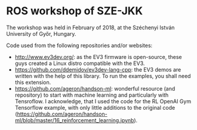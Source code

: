 ﻿# ROS workshop of SZE-JKK
 The workshop was held in February of 2018, at the Széchenyi István University of Győr, Hungary.
 
 Code used from the following repositories and/or websites:
 - http://www.ev3dev.org/: as the EV3 firmware is open-source, these guys created a Linux distro compatible with the EV3.
 - https://github.com/ddemidov/ev3dev-lang-cpp: the EV3 demos are written with the help of this library. To run the examples, you shall need this extension.
 - https://github.com/ageron/handson-ml: wonderful resource (and repository) to start with machine learning and particularly with Tensroflow. I acknowledge, that I used the code for the RL OpenAI Gym Tensorflow example, with only little additions to the original code (https://github.com/ageron/handson-ml/blob/master/16_reinforcement_learning.ipynb).
